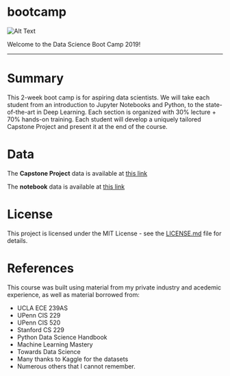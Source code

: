 # bootcamp

![Alt Text](https://github.com/dsbc2020/bootcamp/blob/master/media/data-science-bootcamp.jpg "Welcome to the Data Science Boot Camp 2019!")

Welcome to the Data Science Boot Camp 2019!


-----------------------------------------------------------------------------------

# Summary
This 2-week boot camp is for aspiring data scientists. We will take each student from an introduction to Jupyter Notebooks and Python, to the state-of-the-art in Deep Learning.  Each section is organized with 30% lecture + 70% hands-on training.  Each student will develop a uniquely tailored Capstone Project and present it at the end of the course.

# Data
The **Capstone Project** data is available at [this link](https://drive.google.com/open?id=1dSEP0UdYXGDWeCqIIca67KTalP93axt4)

The **notebook** data is available at [this link](https://drive.google.com/open?id=1XEQdVlbifOEo84wwZiwWUiAjB_HcQFhg)

# License
This project is licensed under the MIT License - see the [LICENSE.md](LICENSE.md) file for details.


# References
This course was built using material from my private industry and acedemic experience, as well as material borrowed from:
- UCLA ECE 239AS
- UPenn CIS 229
- UPenn CIS 520
- Stanford CS 229
- Python Data Science Handbook
- Machine Learning Mastery
- Towards Data Science
- Many thanks to Kaggle for the datasets
- Numerous others that I cannot remember.

